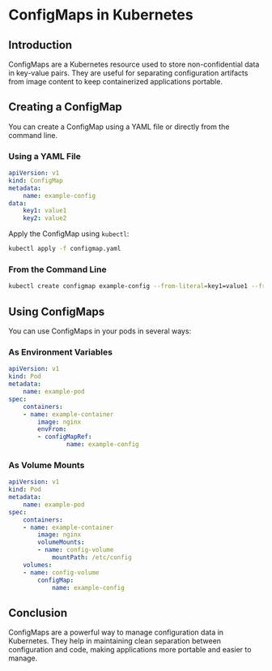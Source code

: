# ConfigMaps in Kubernetes

## Introduction

ConfigMaps are a Kubernetes resource used to store non-confidential data in key-value pairs. They are useful for separating configuration artifacts from image content to keep containerized applications portable.

## Creating a ConfigMap

You can create a ConfigMap using a YAML file or directly from the command line.

### Using a YAML File

```yaml
apiVersion: v1
kind: ConfigMap
metadata:
    name: example-config
data:
    key1: value1
    key2: value2
```

Apply the ConfigMap using `kubectl`:

```sh
kubectl apply -f configmap.yaml
```

### From the Command Line

```sh
kubectl create configmap example-config --from-literal=key1=value1 --from-literal=key2=value2
```

## Using ConfigMaps

You can use ConfigMaps in your pods in several ways:

### As Environment Variables

```yaml
apiVersion: v1
kind: Pod
metadata:
    name: example-pod
spec:
    containers:
    - name: example-container
        image: nginx
        envFrom:
        - configMapRef:
                name: example-config
```

### As Volume Mounts

```yaml
apiVersion: v1
kind: Pod
metadata:
    name: example-pod
spec:
    containers:
    - name: example-container
        image: nginx
        volumeMounts:
        - name: config-volume
            mountPath: /etc/config
    volumes:
    - name: config-volume
        configMap:
            name: example-config
```

## Conclusion

ConfigMaps are a powerful way to manage configuration data in Kubernetes. They help in maintaining clean separation between configuration and code, making applications more portable and easier to manage.
